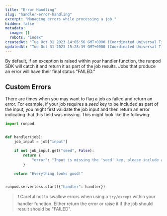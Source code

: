 ```yaml
---
title: "Error Handling"
slug: "handler-error-handling"
excerpt: "Managing errors while processing a job."
hidden: false
metadata: 
  image: []
  robots: "index"
createdAt: "Tue Oct 31 2023 14:05:56 GMT+0000 (Coordinated Universal Time)"
updatedAt: "Tue Oct 31 2023 15:28:39 GMT+0000 (Coordinated Universal Time)"
---
```


By default, if an exception is raised within your handler function, the runpod SDK will catch it and return it as part of the job results. Jobs that produce an error will have their final status "FAILED."

## Custom Errors

There are times when you may want to flag a job as failed and return an error. For example, if your job requires a _seed_ key to be included as part of the input, you might first validate the job input and then return an error indicating that this field was missing. This might look like the following:

```python
import runpod


def handler(job):
    job_input = job["input"]

    if not job_input.get("seed", False):
        return {
            "error": "Input is missing the 'seed' key, please include a seed and try your request again"
        }

    return "Everything looks good!"


runpod.serverless.start({"handler": handler})
```

> ❗️ Careful not to swallow errors when using a `try/except` within your handler function. Either return the error or raise it if the job should result should be "FAILED".
